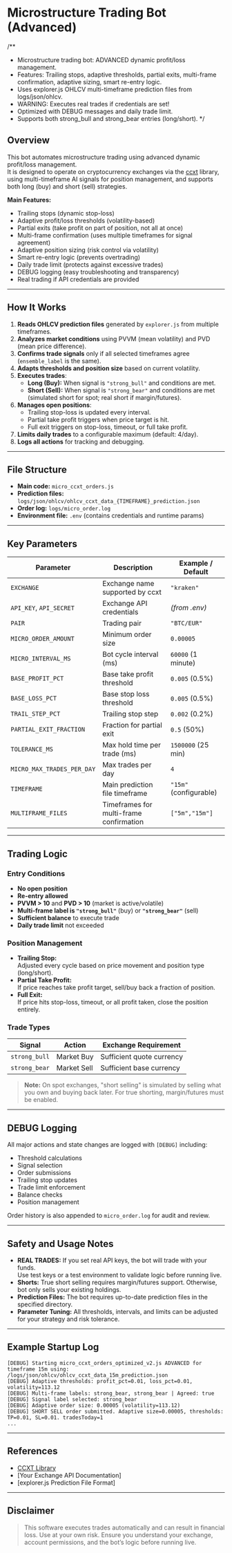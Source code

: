 # Microstructure Trading Bot (Advanced)

/**
 * Microstructure trading bot: ADVANCED dynamic profit/loss management.
 * Features: Trailing stops, adaptive thresholds, partial exits, multi-frame confirmation, adaptive sizing, smart re-entry logic.
 * Uses explorer.js OHLCV multi-timeframe prediction files from logs/json/ohlcv.
 * WARNING: Executes real trades if credentials are set! 
 * Optimized with DEBUG messages and daily trade limit.
 * Supports both strong_bull and strong_bear entries (long/short).
 */

## Overview

This bot automates microstructure trading using advanced dynamic profit/loss management.  
It is designed to operate on cryptocurrency exchanges via the [ccxt](https://github.com/ccxt/ccxt) library, using multi-timeframe AI signals for position management, and supports both long (buy) and short (sell) strategies.

**Main Features:**
- Trailing stops (dynamic stop-loss)
- Adaptive profit/loss thresholds (volatility-based)
- Partial exits (take profit on part of position, not all at once)
- Multi-frame confirmation (uses multiple timeframes for signal agreement)
- Adaptive position sizing (risk control via volatility)
- Smart re-entry logic (prevents overtrading)
- Daily trade limit (protects against excessive trades)
- DEBUG logging (easy troubleshooting and transparency)
- Real trading if API credentials are provided

---

## How It Works

1. **Reads OHLCV prediction files** generated by `explorer.js` from multiple timeframes.
2. **Analyzes market conditions** using PVVM (mean volatility) and PVD (mean price difference).
3. **Confirms trade signals** only if all selected timeframes agree (`ensemble_label` is the same).
4. **Adapts thresholds and position size** based on current volatility.
5. **Executes trades**:
    - **Long (Buy):** When signal is `"strong_bull"` and conditions are met.
    - **Short (Sell):** When signal is `"strong_bear"` and conditions are met (simulated short for spot; real short if margin/futures).
6. **Manages open positions**:
    - Trailing stop-loss is updated every interval.
    - Partial take profit triggers when price target is hit.
    - Full exit triggers on stop-loss, timeout, or full take profit.
7. **Limits daily trades** to a configurable maximum (default: 4/day).
8. **Logs all actions** for tracking and debugging.

---

## File Structure

- **Main code:** `micro_ccxt_orders.js`
- **Prediction files:** `logs/json/ohlcv/ohlcv_ccxt_data_{TIMEFRAME}_prediction.json`
- **Order log:** `logs/micro_order.log`
- **Environment file:** `.env` (contains credentials and runtime params)

---

## Key Parameters

| Parameter                 | Description                                         | Example / Default      |
|---------------------------|-----------------------------------------------------|------------------------|
| `EXCHANGE`                | Exchange name supported by ccxt                     | `"kraken"`             |
| `API_KEY`, `API_SECRET`   | Exchange API credentials                            | *(from .env)*          |
| `PAIR`                    | Trading pair                                        | `"BTC/EUR"`            |
| `MICRO_ORDER_AMOUNT`      | Minimum order size                                  | `0.00005`              |
| `MICRO_INTERVAL_MS`       | Bot cycle interval (ms)                             | `60000` (1 minute)     |
| `BASE_PROFIT_PCT`         | Base take profit threshold                          | `0.005` (0.5%)         |
| `BASE_LOSS_PCT`           | Base stop loss threshold                            | `0.005` (0.5%)         |
| `TRAIL_STEP_PCT`          | Trailing stop step                                  | `0.002` (0.2%)         |
| `PARTIAL_EXIT_FRACTION`   | Fraction for partial exit                           | `0.5` (50%)            |
| `TOLERANCE_MS`            | Max hold time per trade (ms)                        | `1500000` (25 min)     |
| `MICRO_MAX_TRADES_PER_DAY`| Max trades per day                                  | `4`                    |
| `TIMEFRAME`               | Main prediction file timeframe                      | `"15m"` (configurable) |
| `MULTIFRAME_FILES`        | Timeframes for multi-frame confirmation             | `["5m","15m"]`         |

---

## Trading Logic

### Entry Conditions

- **No open position**
- **Re-entry allowed**
- **PVVM > 10** and **PVD > 10** (market is active/volatile)
- **Multi-frame label is `"strong_bull"`** (buy) or **`"strong_bear"`** (sell)
- **Sufficient balance** to execute trade
- **Daily trade limit** not exceeded

### Position Management

- **Trailing Stop:**  
  Adjusted every cycle based on price movement and position type (long/short).
- **Partial Take Profit:**  
  If price reaches take profit target, sell/buy back a fraction of position.
- **Full Exit:**  
  If price hits stop-loss, timeout, or all profit taken, close the position entirely.

### Trade Types

| Signal        | Action          | Exchange Requirement         |
|---------------|----------------|-----------------------------|
| `strong_bull` | Market Buy      | Sufficient quote currency   |
| `strong_bear` | Market Sell     | Sufficient base currency    |

> **Note:** On spot exchanges, "short selling" is simulated by selling what you own and buying back later. For true shorting, margin/futures must be enabled.

---

## DEBUG Logging

All major actions and state changes are logged with `[DEBUG]` including:
- Threshold calculations
- Signal selection
- Order submissions
- Trailing stop updates
- Trade limit enforcement
- Balance checks
- Position management

Order history is also appended to `micro_order.log` for audit and review.

---

## Safety and Usage Notes

- **REAL TRADES:** If you set real API keys, the bot will trade with your funds.  
  Use test keys or a test environment to validate logic before running live.
- **Shorts:** True short selling requires margin/futures support. Otherwise, bot only sells your existing holdings.
- **Prediction Files:** The bot requires up-to-date prediction files in the specified directory.
- **Parameter Tuning:** All thresholds, intervals, and limits can be adjusted for your strategy and risk tolerance.

---

## Example Startup Log

```
[DEBUG] Starting micro_ccxt_orders_optimized_v2.js ADVANCED for timeframe 15m using: /logs/json/ohlcv/ohlcv_ccxt_data_15m_prediction.json
[DEBUG] Adaptive thresholds: profit_pct=0.01, loss_pct=0.01, volatility=113.12
[DEBUG] Multi-frame labels: strong_bear, strong_bear | Agreed: true
[DEBUG] Signal label selected: strong_bear
[DEBUG] Adaptive order size: 0.00005 (volatility=113.12)
[DEBUG] SHORT SELL order submitted. Adaptive size=0.00005, thresholds: TP=0.01, SL=0.01. tradesToday=1
...
```

---

## References

- [CCXT Library](https://github.com/ccxt/ccxt)
- [Your Exchange API Documentation]
- [explorer.js Prediction File Format]

---

## Disclaimer

> This software executes trades automatically and can result in financial loss.
> Use at your own risk. Ensure you understand your exchange, account permissions, and the bot’s logic before running live.

